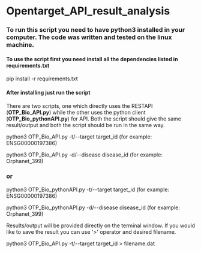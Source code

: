 # Opentarget_API_result_analysis

### To run this script you need to have **python3** installed in your computer. The code was written and tested on the linux machine.
#### To use the script first you need install all the dependencies listed in requirements.txt 
pip install -r requirements.txt 
#### After installing just run the script
There are two scripts, one which directly uses the RESTAPI (**OTP_Bio_API.py**) while the other uses the python client (**OTP_Bio_pythonAPI.py**) for API. 
Both the script should give the same result/output and both the script should be run in the same way.

python3 OTP_Bio_API.py -t/--target target_id (for example: ENSG00000197386)

python3 OTP_Bio_API.py -d/--disease disease_id (for example: Orphanet_399)
### or
python3 OTP_Bio_pythonAPI.py -t/--target target_id (for example: ENSG00000197386)

python3 OTP_Bio_pythonAPI.py -d/--disease disease_id (for example: Orphanet_399)

Results/output will be provided directly on the terminal window. If you would like to save the result you can use '>' operator and desired filename.

python3 OTP_Bio_API.py -t/--target target_id > filename.dat
